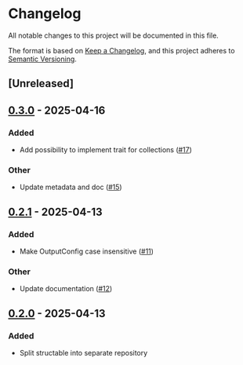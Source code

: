 # Changelog

All notable changes to this project will be documented in this file.

The format is based on [Keep a Changelog](https://keepachangelog.com/en/1.0.0/),
and this project adheres to [Semantic Versioning](https://semver.org/spec/v2.0.0.html).

## [Unreleased]

## [0.3.0](https://github.com/gtema/structable/compare/structable-v0.2.1...structable-v0.3.0) - 2025-04-16

### Added

- Add possibility to implement trait for collections ([#17](https://github.com/gtema/structable/pull/17))

### Other

- Update metadata and doc ([#15](https://github.com/gtema/structable/pull/15))

## [0.2.1](https://github.com/gtema/structable/compare/structable-v0.2.0...structable-v0.2.1) - 2025-04-13

### Added

- Make OutputConfig case insensitive ([#11](https://github.com/gtema/structable/pull/11))

### Other

- Update documentation ([#12](https://github.com/gtema/structable/pull/12))

## [0.2.0](https://github.com/gtema/structable/releases/tag/structable-v0.2.0) - 2025-04-13

### Added

- Split structable into separate repository
